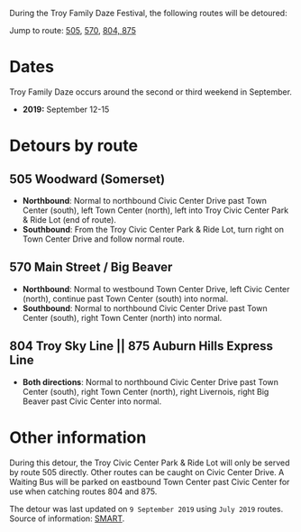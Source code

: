 During the Troy Family Daze Festival, the following routes will be detoured:

Jump to route: [505](#505-woodward-somerset), [570](#570-main-street--big-beaver), [804, 875](#804-troy-sky-line--875-auburn-hills-express-line)

# Dates
Troy Family Daze occurs around the second or third weekend in September.

* **2019:** September 12-15

# Detours by route

## 505 Woodward (Somerset)
* **Northbound**: Normal to northbound Civic Center Drive past Town Center (south), left Town Center (north), left into Troy Civic Center Park & Ride Lot (end of route).
* **Southbound**: From the Troy Civic Center Park & Ride Lot, turn right on Town Center Drive and follow normal route.

## 570 Main Street / Big Beaver
* **Northbound**: Normal to westbound Town Center Drive, left Civic Center (north), continue past Town Center (south) into normal.
* **Southbound**: Normal to northbound Civic Center Drive past Town Center (south), right Town Center (north) into normal.

## 804 Troy Sky Line || 875 Auburn Hills Express Line
* **Both directions**: Normal to northbound Civic Center Drive past Town Center (south), right Town Center (north), right Livernois, right Big Beaver past Civic Center into normal.

# Other information
During this detour, the Troy Civic Center Park & Ride Lot will only be served by route 505 directly. Other routes can be caught on Civic Center Drive. A Waiting Bus will be parked on eastbound Town Center past Civic Center for use when catching routes 804 and 875.

The detour was last updated on `9 September 2019` using `July 2019` routes. Source of information: [SMART](http://www.smartbus.org/Schedules/Service-Bulletins/BulletinId/1005).